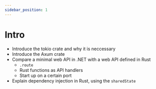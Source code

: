 ```yaml
---
sidebar_position: 1
---
```


# Intro

- Introduce the tokio crate and why it is neccessary
- Introduce the Axum crate
- Compare a minimal web API in .NET with a web API defined in Rust
    - `.route`
    - Rust functions as API handlers
    - Start up on a certain port
- Explain dependency injection in Rust, using the `sharedState`
